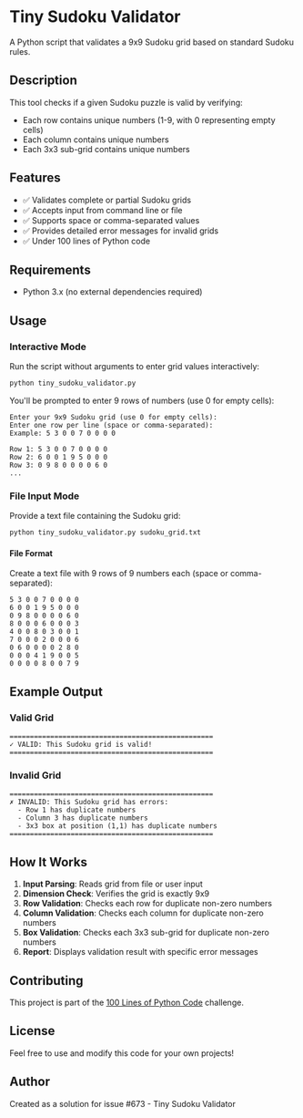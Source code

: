 # Tiny Sudoku Validator

A Python script that validates a 9x9 Sudoku grid based on standard Sudoku rules.

## Description

This tool checks if a given Sudoku puzzle is valid by verifying:
- Each row contains unique numbers (1-9, with 0 representing empty cells)
- Each column contains unique numbers
- Each 3x3 sub-grid contains unique numbers

## Features

- ✅ Validates complete or partial Sudoku grids
- ✅ Accepts input from command line or file
- ✅ Supports space or comma-separated values
- ✅ Provides detailed error messages for invalid grids
- ✅ Under 100 lines of Python code

## Requirements

- Python 3.x (no external dependencies required)

## Usage

### Interactive Mode

Run the script without arguments to enter grid values interactively:

```bash
python tiny_sudoku_validator.py
```

You'll be prompted to enter 9 rows of numbers (use 0 for empty cells):

```
Enter your 9x9 Sudoku grid (use 0 for empty cells):
Enter one row per line (space or comma-separated):
Example: 5 3 0 0 7 0 0 0 0

Row 1: 5 3 0 0 7 0 0 0 0
Row 2: 6 0 0 1 9 5 0 0 0
Row 3: 0 9 8 0 0 0 0 6 0
...
```

### File Input Mode

Provide a text file containing the Sudoku grid:

```bash
python tiny_sudoku_validator.py sudoku_grid.txt
```

#### File Format

Create a text file with 9 rows of 9 numbers each (space or comma-separated):

```
5 3 0 0 7 0 0 0 0
6 0 0 1 9 5 0 0 0
0 9 8 0 0 0 0 6 0
8 0 0 0 6 0 0 0 3
4 0 0 8 0 3 0 0 1
7 0 0 0 2 0 0 0 6
0 6 0 0 0 0 2 8 0
0 0 0 4 1 9 0 0 5
0 0 0 0 8 0 0 7 9
```

## Example Output

### Valid Grid

```
==================================================
✓ VALID: This Sudoku grid is valid!
==================================================
```

### Invalid Grid

```
==================================================
✗ INVALID: This Sudoku grid has errors:
  - Row 1 has duplicate numbers
  - Column 3 has duplicate numbers
  - 3x3 box at position (1,1) has duplicate numbers
==================================================
```

## How It Works

1. **Input Parsing**: Reads grid from file or user input
2. **Dimension Check**: Verifies the grid is exactly 9x9
3. **Row Validation**: Checks each row for duplicate non-zero numbers
4. **Column Validation**: Checks each column for duplicate non-zero numbers
5. **Box Validation**: Checks each 3x3 sub-grid for duplicate non-zero numbers
6. **Report**: Displays validation result with specific error messages

## Contributing

This project is part of the [100 Lines of Python Code](https://github.com/sumanth-0/100LinesOfPythonCode) challenge.

## License

Feel free to use and modify this code for your own projects!

## Author

Created as a solution for issue #673 - Tiny Sudoku Validator
